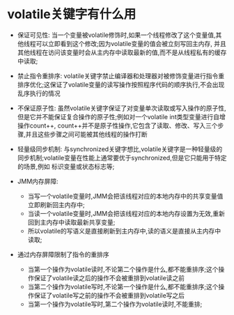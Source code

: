 # volatile关键字有什么用
  - 保证可见性: 当一个变量被volatile修饰时,如果一个线程修改了这个变量值,其他线程可以立即看到这个修改;因为volatile变量的值会被立刻写回主内存,
    并且其他线程在访问该变量时会从主内存中读取最新的值,而不是从线程私有的缓存中读取;
  - 禁止指令重排序: volatile关键字禁止编译器和处理器对被修饰变量进行指令重排序优化;这保证了volatile变量的读写操作按照程序代码的顺序执行,不会出现乱序执行的情况
  - 不保证原子性: 虽然volatile关键字保证了对变量单次读取或写入操作的原子性,但是它并不能保证复合操作的原子性;例如对一个volatile int类型变量进行自增操作count++,
                count++并不是原子性操作,它包含了读取、修改、写入三个步骤,并且这些步骤之间可能被其他线程的操作打断
  - 轻量级同步机制: 与synchronized关键字想比,volatile关键字是一种轻量级的同步机制;volatile变量在性能上通常要优于synchronized,但是它只能用于特定的场景,例如
                 标识变量或状态标志等;
  - JMM内存屏障: 
    - 当写一个volatile变量时,JMM会把该线程对应的本地内存中的共享变量值立即刷新回主内存中;
    - 当读一个volatile变量时,JMM会把该线程对应的本地内存设置为无效,重新回到主内存中读取最新共享变量;
    - 所以volatile的写语义是直接刷新到主内存中,读的语义是直接从主内存中读取;

  - 通过内存屏障限制了指令的重排序
    - 当第一个操作为volatile读时,不论第二个操作是什么,都不能重排序;这个操作保证了volatile读之后的操作不会被重排到volatile读之前
    - 当第二个操作为volatile写时,不论第一个操作是什么,都不能重排序;这个操作保证了volatile写之前的操作不会被重排到volatile写之后
    - 当第一个操作为volatile写时,第二个操作为volatile读时,不能重排;